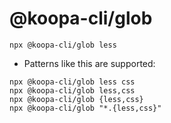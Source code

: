 # @koopa-cli/glob

```shell
npx @koopa-cli/glob less
```

- Patterns like this are supported:

```shell
npx @koopa-cli/glob less css
npx @koopa-cli/glob less,css
npx @koopa-cli/glob {less,css}
npx @koopa-cli/glob "*.{less,css}"
```

